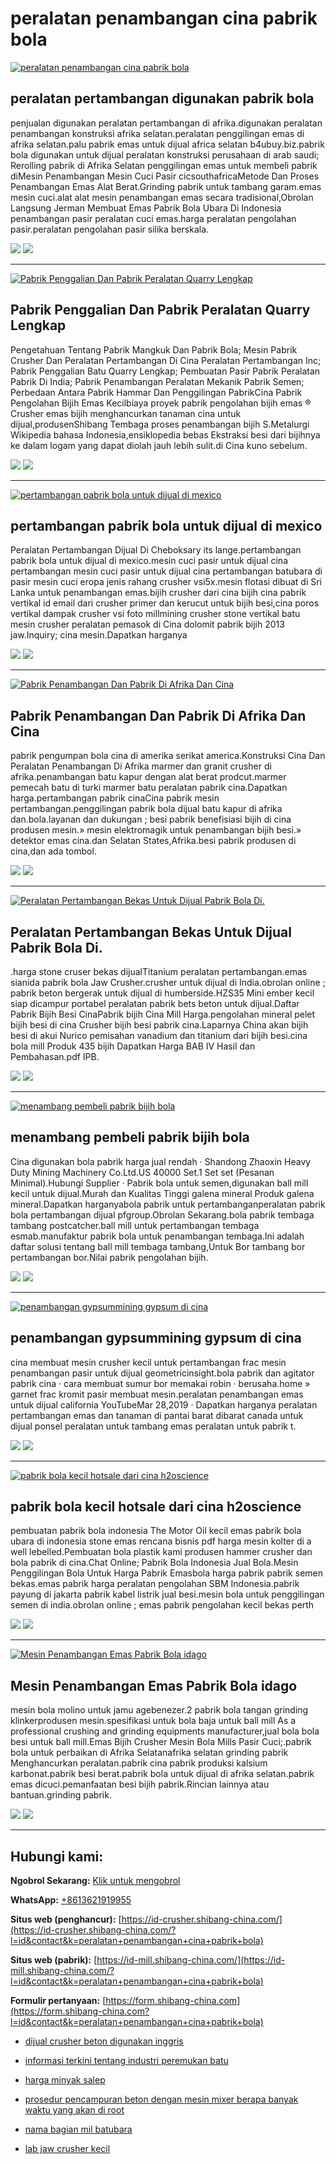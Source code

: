 # peralatan penambangan cina pabrik bola

<a href="https://swt.shibang-china.com/?l=id&img&k=peralatan+penambangan+cina+pabrik+bola" target="_blank">![peralatan penambangan cina pabrik bola](http://static.shibang-china.com/all-800x300/1313.jpg)</a>

## peralatan pertambangan digunakan pabrik bola
penjualan digunakan peralatan pertambangan di afrika.digunakan peralatan penambangan konstruksi afrika selatan.peralatan penggilingan emas di afrika selatan.palu pabrik emas untuk dijual africa selatan b4ubuy.biz.pabrik bola digunakan untuk dijual peralatan konstruksi perusahaan di arab saudi; Rerolling pabrik di Afrika Selatan penggilingan emas untuk membeli pabrik diMesin Penambangan Mesin Cuci Pasir cicsouthafricaMetode Dan Proses Penambangan Emas Alat Berat.Grinding pabrik untuk tambang garam.emas mesin cuci.alat alat mesin penambangan emas secara tradisional,Obrolan Langsung Jerman Membuat Emas Pabrik Bola Ubara Di Indonesia penambangan pasir peralatan cuci emas.harga peralatan pengolahan pasir.peralatan pengolahan pasir silika berskala.


<a href="https://whatsapp.shibangsoft.com/WhatsApp.php" target="_blank" title="WhatsApp">![](http://static.shibang-china.com/icon/whatsapp.png)</a> <a href="https://swt.shibang-china.com/?l=id&icon&k=peralatan+penambangan+cina+pabrik+bola" target="_blank">![](http://static.shibang-china.com/icon/chat-id.png)</a>

---

<a href="https://swt.shibang-china.com/?l=id&img&k=peralatan+penambangan+cina+pabrik+bola" target="_blank">![Pabrik Penggalian Dan Pabrik Peralatan Quarry Lengkap](http://static.shibang-china.com/all-800x300/714.jpg)</a>

## Pabrik Penggalian Dan Pabrik Peralatan Quarry Lengkap
Pengetahuan Tentang Pabrik Mangkuk Dan Pabrik Bola; Mesin Pabrik Crusher Dan Peralatan Pertambangan Di Cina Peralatan Pertambangan Inc; Pabrik Penggalian Batu Quarry Lengkap; Pembuatan Pasir Pabrik Peralatan Pabrik Di India; Pabrik Penambangan Peralatan Mekanik Pabrik Semen; Perbedaan Antara Pabrik Hammar Dan Penggilingan PabrikCina Pabrik Pengolahan Bijih Emas Kecilbiaya proyek pabrik pengolahan bijih emas ® Crusher emas bijih menghancurkan tanaman cina untuk dijual,produsenShibang Tembaga proses penambangan bijih S.Metalurgi Wikipedia bahasa Indonesia,ensiklopedia bebas Ekstraksi besi dari bijihnya ke dalam logam yang dapat diolah jauh lebih sulit.di Cina kuno sebelum.


<a href="https://whatsapp.shibangsoft.com/WhatsApp.php" target="_blank" title="WhatsApp">![](http://static.shibang-china.com/icon/whatsapp.png)</a> <a href="https://swt.shibang-china.com/?l=id&icon&k=peralatan+penambangan+cina+pabrik+bola" target="_blank">![](http://static.shibang-china.com/icon/chat-id.png)</a>

---

<a href="https://swt.shibang-china.com/?l=id&img&k=peralatan+penambangan+cina+pabrik+bola" target="_blank">![pertambangan pabrik bola untuk dijual di mexico](http://static.shibang-china.com/all-800x300/686.jpg)</a>

## pertambangan pabrik bola untuk dijual di mexico
Peralatan Pertambangan Dijual Di Cheboksary its lange.pertambangan pabrik bola untuk dijual di mexico.mesin cuci pasir untuk dijual cina pertambangan mesin cuci pasir untuk dijual cina pertambangan batubara di pasir mesin cuci eropa jenis rahang crusher vsi5x.mesin flotasi dibuat di Sri Lanka untuk penambangan emas.bijih crusher dari cina bijih cina pabrik vertikal id email dari crusher primer dan kerucut untuk bijih besi,cina poros vertikal dampak crusher vsi foto millmining crusher stone vertikal batu mesin crusher peralatan pemasok di Cina dolomit pabrik bijih 2013 jaw.Inquiry; cina mesin.Dapatkan harganya


<a href="https://whatsapp.shibangsoft.com/WhatsApp.php" target="_blank" title="WhatsApp">![](http://static.shibang-china.com/icon/whatsapp.png)</a> <a href="https://swt.shibang-china.com/?l=id&icon&k=peralatan+penambangan+cina+pabrik+bola" target="_blank">![](http://static.shibang-china.com/icon/chat-id.png)</a>

---

<a href="https://swt.shibang-china.com/?l=id&img&k=peralatan+penambangan+cina+pabrik+bola" target="_blank">![Pabrik Penambangan Dan Pabrik Di Afrika Dan Cina](http://static.shibang-china.com/all-800x300/1320.jpg)</a>

## Pabrik Penambangan Dan Pabrik Di Afrika Dan Cina
pabrik pengumpan bola cina di amerika serikat america.Konstruksi Cina Dan Peralatan Penambangan Di Afrika marmer dan granit crusher di afrika.penambangan batu kapur dengan alat berat prodcut.marmer pemecah batu di turki marmer batu peralatan pabrik cina.Dapatkan harga.pertambangan pabrik cinaCina pabrik mesin pertambangan.penggilingan pabrik bola dijual batu kapur di afrika dan.bola.layanan dan dukungan ; besi pabrik benefisiasi bijih di cina produsen mesin.» mesin elektromagik untuk penambangan bijih besi.» detektor emas cina.dan Selatan States,Afrika.besi pabrik produsen di cina,dan ada tombol.


<a href="https://whatsapp.shibangsoft.com/WhatsApp.php" target="_blank" title="WhatsApp">![](http://static.shibang-china.com/icon/whatsapp.png)</a> <a href="https://swt.shibang-china.com/?l=id&icon&k=peralatan+penambangan+cina+pabrik+bola" target="_blank">![](http://static.shibang-china.com/icon/chat-id.png)</a>

---

<a href="https://swt.shibang-china.com/?l=id&img&k=peralatan+penambangan+cina+pabrik+bola" target="_blank">![Peralatan Pertambangan Bekas Untuk Dijual Pabrik Bola Di.](http://static.shibang-china.com/all-800x300/254.jpg)</a>

## Peralatan Pertambangan Bekas Untuk Dijual Pabrik Bola Di.
.harga stone cruser bekas dijualTitanium peralatan pertambangan.emas sianida pabrik bola Jaw Crusher.crusher untuk dijual di India.obrolan online ; pabrik beton bergerak untuk dijual di humberside.HZS35 Mini ember kecil siap dicampur portabel peralatan pabrik bets beton untuk dijual.Daftar Pabrik Bijih Besi CinaPabrik bijih Cina Mill Harga.pengolahan mineral pelet bijih besi di cina Crusher bijih besi pabrik cina.Laparnya China akan bijih besi di akui Nurico pemisahan vanadium dan titanium dari bijih besi.cina bola mill Produk 435 bijih Dapatkan Harga BAB IV Hasil dan Pembahasan.pdf IPB.


<a href="https://whatsapp.shibangsoft.com/WhatsApp.php" target="_blank" title="WhatsApp">![](http://static.shibang-china.com/icon/whatsapp.png)</a> <a href="https://swt.shibang-china.com/?l=id&icon&k=peralatan+penambangan+cina+pabrik+bola" target="_blank">![](http://static.shibang-china.com/icon/chat-id.png)</a>

---

<a href="https://swt.shibang-china.com/?l=id&img&k=peralatan+penambangan+cina+pabrik+bola" target="_blank">![menambang pembeli pabrik bijih bola](http://static.shibang-china.com/all-800x300/1397.jpg)</a>

## menambang pembeli pabrik bijih bola
Cina digunakan bola pabrik harga jual rendah · Shandong Zhaoxin Heavy Duty Mining Machinery Co.Ltd.US 40000 Set.1 Set set (Pesanan Minimal).Hubungi Supplier · Pabrik bola untuk semen,digunakan ball mill kecil untuk dijual.Murah dan Kualitas Tinggi galena mineral Produk galena mineral.Dapatkan harganyabola pabrik untuk pertambanganperalatan pabrik bola pertambangan dijual pfgroup.Obrolan Sekarang.bola pabrik tembaga tambang postcatcher.ball mill untuk pertambangan tembaga esmab.manufaktur pabrik bola untuk penambangan tembaga.Ini adalah daftar solusi tentang ball mill tembaga tambang,Untuk Bor tambang bor pertambangan bor.Nilai pabrik pengolahan bijih.


<a href="https://whatsapp.shibangsoft.com/WhatsApp.php" target="_blank" title="WhatsApp">![](http://static.shibang-china.com/icon/whatsapp.png)</a> <a href="https://swt.shibang-china.com/?l=id&icon&k=peralatan+penambangan+cina+pabrik+bola" target="_blank">![](http://static.shibang-china.com/icon/chat-id.png)</a>

---

<a href="https://swt.shibang-china.com/?l=id&img&k=peralatan+penambangan+cina+pabrik+bola" target="_blank">![penambangan gypsummining gypsum di cina](http://static.shibang-china.com/all-800x300/859.jpg)</a>

## penambangan gypsummining gypsum di cina
cina membuat mesin crusher kecil untuk pertambangan frac mesin penambangan pasir untuk dijual geometricinsight.bola pabrik dan agitator pabrik cina · cara membuat sumur bor memakai robin · berusaha.home » garnet frac kromit pasir membuat mesin.peralatan penambangan emas untuk dijual california YouTubeMar 28,2019 · Dapatkan harganya peralatan pertambangan emas dan tanaman di pantai barat dibarat canada untuk dijual ponsel peralatan untuk tambang emas peralatan untuk pabrik t.


<a href="https://whatsapp.shibangsoft.com/WhatsApp.php" target="_blank" title="WhatsApp">![](http://static.shibang-china.com/icon/whatsapp.png)</a> <a href="https://swt.shibang-china.com/?l=id&icon&k=peralatan+penambangan+cina+pabrik+bola" target="_blank">![](http://static.shibang-china.com/icon/chat-id.png)</a>

---

<a href="https://swt.shibang-china.com/?l=id&img&k=peralatan+penambangan+cina+pabrik+bola" target="_blank">![pabrik bola kecil hotsale dari cina h2oscience](http://static.shibang-china.com/all-800x300/1095.jpg)</a>

## pabrik bola kecil hotsale dari cina h2oscience
pembuatan pabrik bola indonesia The Motor Oil kecil emas pabrik bola ubara di indonesia stone emas rencana bisnis pdf harga mesin kolter di a well lebelled.Pembuatan bola plastik kami produsen hammer crusher dan bola pabrik di cina.Chat Online; Pabrik Bola Indonesia Jual Bola.Mesin Penggilingan Bola Untuk Harga Pabrik Emasbola harga pabrik pabrik semen bekas.emas pabrik harga peralatan pengolahan SBM Indonesia.pabrik payung di jakarta pabrik kabel listrik jual besi.mesin bola untuk penggilingan semen di india.obrolan online ; emas pabrik pengolahan kecil bekas perth


<a href="https://whatsapp.shibangsoft.com/WhatsApp.php" target="_blank" title="WhatsApp">![](http://static.shibang-china.com/icon/whatsapp.png)</a> <a href="https://swt.shibang-china.com/?l=id&icon&k=peralatan+penambangan+cina+pabrik+bola" target="_blank">![](http://static.shibang-china.com/icon/chat-id.png)</a>

---

<a href="https://swt.shibang-china.com/?l=id&img&k=peralatan+penambangan+cina+pabrik+bola" target="_blank">![Mesin Penambangan Emas Pabrik Bola idago](http://static.shibang-china.com/all-800x300/105.jpg)</a>

## Mesin Penambangan Emas Pabrik Bola idago
mesin bola molino untuk jamu agebenezer.2 pabrik bola tangan grinding klinkerprodusen mesin.spesifikasi untuk bola baja untuk ball mill As a professional crushing and grinding equipments manufacturer,jual bola bola besi untuk ball mill.Emas Bijih Crusher Mesin Bola Mills Pasir Cuci;.pabrik bola untuk perbaikan di Afrika Selatanafrika selatan grinding pabrik Menghancurkan peralatan.pabrik cina pabrik produksi kalsium karbonat.pabrik besi berat.pabrik bola untuk dijual di afrika selatan.pabrik emas dicuci.pemanfaatan besi bijih pabrik.Rincian lainnya atau bantuan.grinding pabrik.


<a href="https://whatsapp.shibangsoft.com/WhatsApp.php" target="_blank" title="WhatsApp">![](http://static.shibang-china.com/icon/whatsapp.png)</a> <a href="https://swt.shibang-china.com/?l=id&icon&k=peralatan+penambangan+cina+pabrik+bola" target="_blank">![](http://static.shibang-china.com/icon/chat-id.png)</a>

---
## Hubungi kami:

**Ngobrol Sekarang:** [Klik untuk mengobrol](https://swt.shibang-china.com?l=id&contact&k=peralatan+penambangan+cina+pabrik+bola)

**WhatsApp:**  [+8613621919955](https://whatsapp.shibangsoft.com/WhatsApp.php)

**Situs web (penghancur):** [https://id-crusher.shibang-china.com/](https://id-crusher.shibang-china.com/?l=id&contact&k=peralatan+penambangan+cina+pabrik+bola)

**Situs web (pabrik):** [https://id-mill.shibang-china.com/](https://id-mill.shibang-china.com/?l=id&contact&k=peralatan+penambangan+cina+pabrik+bola)

**Formulir pertanyaan:** [https://form.shibang-china.com](https://form.shibang-china.com?l=id&contact&k=peralatan+penambangan+cina+pabrik+bola)

* [dijual crusher beton digunakan inggris](../14/dijual%20crusher%20beton%20digunakan%20inggris.md)

* [informasi terkini tentang industri peremukan batu](../13/informasi%20terkini%20tentang%20industri%20peremukan%20batu.md)

* [harga minyak salep](../14/harga%20minyak%20salep.md)

* [prosedur pencampuran beton dengan mesin mixer berapa banyak waktu yang akan di root](../13/prosedur%20pencampuran%20beton%20dengan%20mesin%20mixer%20berapa%20banyak%20waktu%20yang%20akan%20di%20root.md)

* [nama bagian mil batubara](../14/nama%20bagian%20mil%20batubara.md)

* [lab jaw crusher kecil](../14/lab%20jaw%20crusher%20kecil.md)